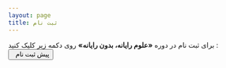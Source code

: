 ```yaml
---
layout: page
title: ثبت نام
---
```


برای ثبت نام در دوره <b>«علوم رایانه، بدون رایانه»</b> روی دکمه زیر کلیک کنید :
<br/>
<a href="https://survey.porsline.ir/s/C5XiVYq" target="_blank"><button class="btn" style="font-family: Vazirmatn; cursor: pointer;"><i class="fa fa-external-link" style="line-height: 22px; vertical-align: top"></i> &nbsp; پیش ثبت نام</button></a>